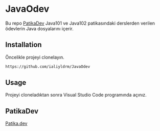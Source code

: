 # JavaOdev

Bu repo [PatikaDev](https://app.patika.dev) Java101 ve Java102 patikasındaki derslerden verilen ödevlerin Java dosyalarını içerir.

## Installation

Öncelikle projeyi clonelayın.
```bash
https://github.com/ialiyldrm/JavaOdev
```

## Usage

Projeyi cloneladıktan sonra Visual Studio Code programında açınız.

## PatikaDev

[Patika.dev](https://app.patika.dev/)
